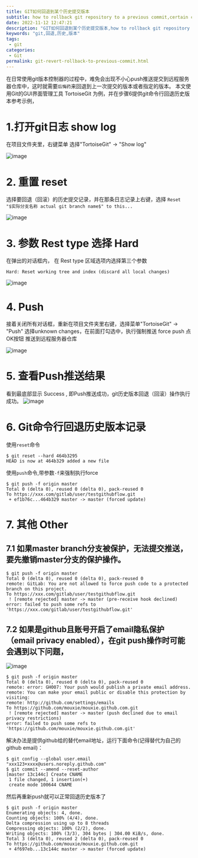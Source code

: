 ```yaml
---
title: GIT如何回退到某个历史提交版本
subtitle: how to rollback git repository to a previous commit,certain commit,specify commit
date: 2022-11-12 12:47:21
description: "GIT如何回退到某个历史提交版本,how to rollback git repository to a previous commit,certain commit,specify commit"
keywords: "git,回退,历史,版本"
tags: 
 - git
categories:
 - Git
permalink: git-revert-rollback-to-previous-commit.html
---
```

在日常使用git版本控制器的过程中，难免会出现不小心push推送提交到远程服务器仓库中，这时就需要`后悔药`来回退到上一次提交的版本或者指定的版本。
本文使用Git的GUI界面管理工具 TortoiseGit 为例，并在步骤6提供git命令行回退历史版本参考示例，
# 1.打开git日志 show log
在项目文件夹里，右键菜单 选择"TortoiseGit" -> "Show log"

![image](https://raw.githubusercontent.com/mouxie/mouxie.github.com/images/git-revert-rollback-to-previous-commit/show%20git%20logs.png)

# 2. 重置 reset
选择要回退（回滚）的历史提交记录，并在那条日志记录上右键，选择 `Reset "$实际分支名称 actual git branch name$" to this...`

![image](https://raw.githubusercontent.com/mouxie/mouxie.github.com/images/git-revert-rollback-to-previous-commit/git%20reset.png)

# 3. 参数 Rest type 选择 Hard
在弹出的对话框内， 在 Rest type 区域选项内选择第三个参数 
```
Hard: Reset working tree and index (discard all local changes)
```
![image](https://raw.githubusercontent.com/mouxie/mouxie.github.com/images/git-revert-rollback-to-previous-commit/git%20reset%20parameter.png)

# 4. Push
接着关闭所有对话框，重新在项目文件夹里右键，选择菜单"TortoiseGit" -> "Push"
选择unknown changes，在前面打勾选中，执行强制推送 force push
点OK按钮 推送到远程服务器仓库

![image](https://raw.githubusercontent.com/mouxie/mouxie.github.com/images/git-revert-rollback-to-previous-commit/git%20push%20parameter.png)

# 5. 查看Push推送结果
看到最底部显示 Success , 即Push推送成功，git历史版本回退（回滚）操作执行成功。
![image](https://raw.githubusercontent.com/mouxie/mouxie.github.com/images/git-revert-rollback-to-previous-commit/git%20push%20result.png)

# 6. Git命令行回退历史版本记录
使用`reset`命令
```
$ git reset --hard 464b3295
HEAD is now at 464b329 added a new file
```
使用`push`命令,带参数`-f`来强制执行force  
```
$ git push -f origin master
Total 0 (delta 0), reused 0 (delta 0), pack-reused 0
To https://xxx.com/gitlab/user/testgithubflow.git
 + ef1b76c...464b329 master -> master (forced update)
```

# 7. 其他 Other
## 7.1 如果master branch分支被保护，无法提交推送，要先撤销master分支的保护操作。
```
$ git push -f origin master
Total 0 (delta 0), reused 0 (delta 0), pack-reused 0
remote: GitLab: You are not allowed to force push code to a protected branch on this project.
To https://xxx.com/gitlab/user/testgithubflow.git
 ! [remote rejected] master -> master (pre-receive hook declined)
error: failed to push some refs to 'https://xxx.com/gitlab/user/testgithubflow.git'
```

## 7.2 如果是github且账号开启了email隐私保护（email privacy enabled），在git push操作时可能会遇到以下问题，
![image](https://raw.githubusercontent.com/mouxie/mouxie.github.com/images/git-revert-rollback-to-previous-commit/github%20email%20privacy%20restrictions.png)
```
$ git push -f origin master
Total 0 (delta 0), reused 0 (delta 0), pack-reused 0
remote: error: GH007: Your push would publish a private email address.
remote: You can make your email public or disable this protection by visiting:
remote: http://github.com/settings/emails
To https://github.com/mouxie/mouxie.github.com.git
 ! [remote rejected] master -> master (push declined due to email privacy restrictions)
error: failed to push some refs to 'https://github.com/mouxie/mouxie.github.com.git'
```
解决办法是提供github给的替代email地址，运行下面命令(记得替代为自己的github email)：
```
$ git config --global user.email "xxx123+xxxx@users.noreply.github.com"
$ git commit --amend --reset-author
[master 13c144c] Create CNAME
 1 file changed, 1 insertion(+)
 create mode 100644 CNAME
```
然后再重新push就可以正常回退历史版本了
```
$ git push -f origin master
Enumerating objects: 4, done.
Counting objects: 100% (4/4), done.
Delta compression using up to 8 threads
Compressing objects: 100% (2/2), done.
Writing objects: 100% (3/3), 304 bytes | 304.00 KiB/s, done.
Total 3 (delta 0), reused 2 (delta 0), pack-reused 0
To https://github.com/mouxie/mouxie.github.com.git
 + 4f697eb...13c144c master -> master (forced update)
```

